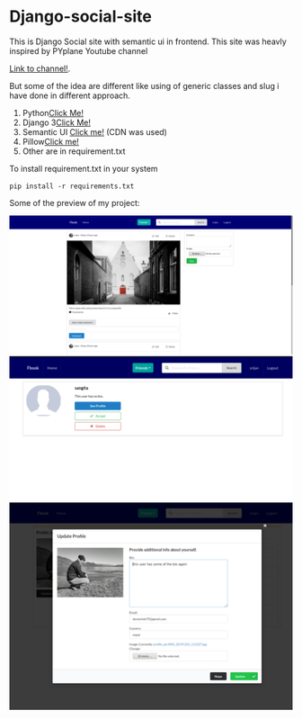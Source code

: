 # Django-social-site
This is Django Social site with semantic ui in frontend.
This site was heavly inspired by PYplane Youtube channel

[Link to channel!](https://www.youtube.com/channel/UCQtHyVB4O4Nwy1ff5qQnyRw).


But some of the idea are different like using of generic classes and slug i have done in different approach.

1. Python[Click Me!](https://www.python.org/)
2. Django 3[Click Me!](https://www.djangoproject.com/)
3. Semantic UI [Click me!](https://semantic-ui.com/) (CDN was used)
4. Pillow[Click me!](https://pypi.org/project/Pillow/)
5. Other are in requirement.txt

To install requirement.txt in your system

```
pip install -r requirements.txt
```


Some of the preview of my project:

![](screenshot/ss1.png)
![](screenshot/ss2.png)
![](screenshot/ss3.png)




